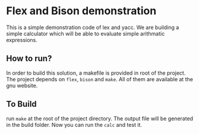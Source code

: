 # Flex and Bison demonstration

This is a simple demonstration code of lex and yacc. We are building a simple calculator which will be able to evaluate simple arithmatic expressions. 

## How to run?
 In order to build this solution, a makefile is provided in root of the project. The project depends on `flex`, `bison` and `make`. All of them are available at the gnu website.

## To Build 
  run `make` at the root of the project directory. The output file will be generated in the build folder. Now you can run the `calc` and test it.
